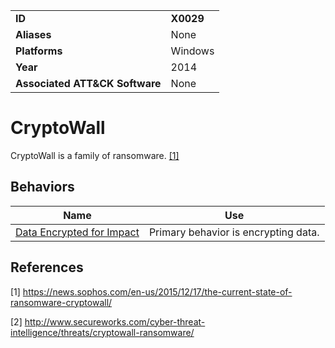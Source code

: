 |||
|---------|------------------------|
|**ID**|**X0029**|
|**Aliases**|None|
|**Platforms**|Windows|
|**Year**| 2014 |
|**Associated ATT&CK Software**|None|

CryptoWall
==========
CryptoWall is a family of ransomware. [[1]](#1)

Behaviors
---------
|Name|Use|
|---------------------|-------------------------------------------------------|
|[Data Encrypted for Impact](https://github.com/MBCProject/mbc-beta/blob/master/impact/encrypt-impact.md) | Primary behavior is encrypting data.|

References
----------
<a name="1">[1]</a> https://news.sophos.com/en-us/2015/12/17/the-current-state-of-ransomware-cryptowall/
 
<a name="2">[2]</a> http://www.secureworks.com/cyber-threat-intelligence/threats/cryptowall-ransomware/ 